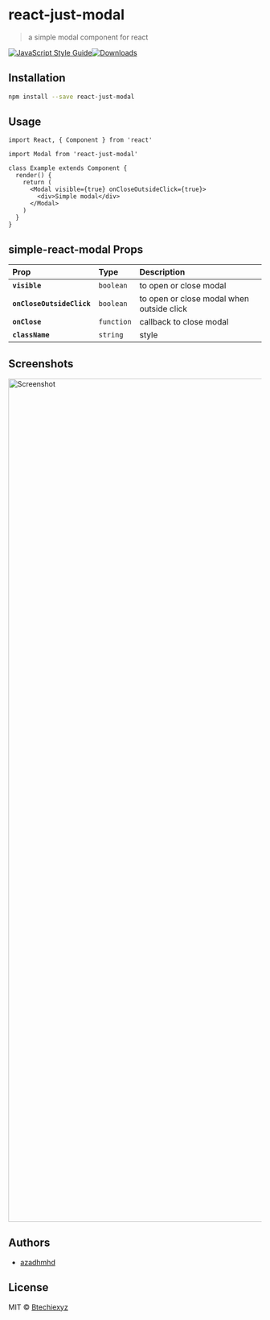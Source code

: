 # react-just-modal
> a simple modal component for react

[![JavaScript Style Guide](https://img.shields.io/badge/code_style-standard-brightgreen.svg)](https://standardjs.com)[![Downloads](https://img.shields.io/npm/dt/react-just-modal.svg)](https://www.npmjs.com/package/react-just-modal)

## Installation

```bash
npm install --save react-just-modal
```

## Usage

```tsx
import React, { Component } from 'react'

import Modal from 'react-just-modal'

class Example extends Component {
  render() {
    return (
      <Modal visible={true} onCloseOutsideClick={true}>
        <div>Simple modal</div>
      </Modal>
    )
  }
}
```

## simple-react-modal Props

| Prop                           | Type       | Description                                                                           |
| :----------------------------- | :--------- | :------------------------------------------------------------------------------------ |
| **`visible`**           | `boolean`    | to open or close modal |
| **`onCloseOutsideClick`**           | `boolean`    | to open or close modal when outside click |
| **`onClose`**           | `function`    | callback to close modal |
| **`className`**           | `string`    | style |


## Screenshots

<img width="1675" alt="Screenshot" src="https://user-images.githubusercontent.com/42475339/111897736-a5913480-8a47-11eb-8221-1845583eb1c2.png">


## Authors

* [azadhmhd](https://github.com/azadhmhd)


## License

MIT © [Btechiexyz](https://github.com/Btechiexyz)
